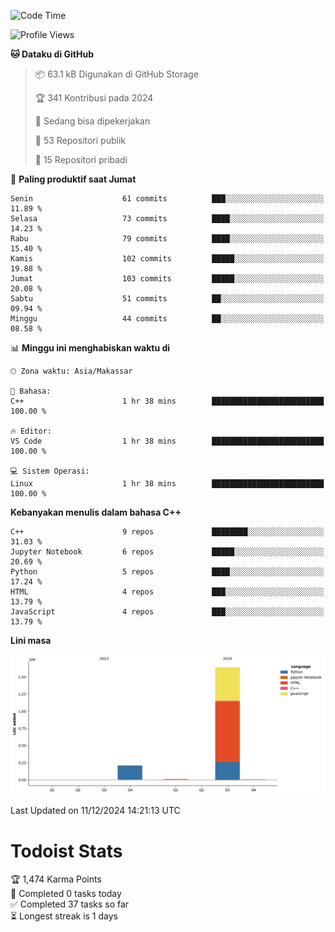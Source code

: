 <!--START_SECTION:waka-->
![Code Time](http://img.shields.io/badge/Code%20Time-103%20hrs%2012%20mins-blue)

![Profile Views](http://img.shields.io/badge/Profil%20dilihat-0-blue)

**🐱 Dataku di GitHub** 

> 📦 63.1 kB Digunakan di GitHub Storage 
 > 
> 🏆 341 Kontribusi pada 2024
 > 
> 💼 Sedang bisa dipekerjakan
 > 
> 📜 53 Repositori publik 
 > 
> 🔑 15 Repositori pribadi 
 > 
📅 **Paling produktif saat Jumat** 

```text
Senin                    61 commits          ███░░░░░░░░░░░░░░░░░░░░░░   11.89 % 
Selasa                   73 commits          ████░░░░░░░░░░░░░░░░░░░░░   14.23 % 
Rabu                     79 commits          ████░░░░░░░░░░░░░░░░░░░░░   15.40 % 
Kamis                    102 commits         █████░░░░░░░░░░░░░░░░░░░░   19.88 % 
Jumat                    103 commits         █████░░░░░░░░░░░░░░░░░░░░   20.08 % 
Sabtu                    51 commits          ██░░░░░░░░░░░░░░░░░░░░░░░   09.94 % 
Minggu                   44 commits          ██░░░░░░░░░░░░░░░░░░░░░░░   08.58 % 
```


📊 **Minggu ini menghabiskan waktu di** 

```text
🕑︎ Zona waktu: Asia/Makassar

💬 Bahasa: 
C++                      1 hr 38 mins        █████████████████████████   100.00 % 

🔥 Editor: 
VS Code                  1 hr 38 mins        █████████████████████████   100.00 % 

💻 Sistem Operasi: 
Linux                    1 hr 38 mins        █████████████████████████   100.00 % 
```

**Kebanyakan menulis dalam bahasa C++** 

```text
C++                      9 repos             ████████░░░░░░░░░░░░░░░░░   31.03 % 
Jupyter Notebook         6 repos             █████░░░░░░░░░░░░░░░░░░░░   20.69 % 
Python                   5 repos             ████░░░░░░░░░░░░░░░░░░░░░   17.24 % 
HTML                     4 repos             ███░░░░░░░░░░░░░░░░░░░░░░   13.79 % 
JavaScript               4 repos             ███░░░░░░░░░░░░░░░░░░░░░░   13.79 % 
```



**Lini masa**

![Lines of Code chart](https://raw.githubusercontent.com/yusuf601/yusuf601/main/assets/bar_graph.png)


 Last Updated on 11/12/2024 14:21:13 UTC
<!--END_SECTION:waka-->
# Todoist Stats

<!-- TODO-IST:START -->
🏆  1,474 Karma Points           
🌸  Completed 0 tasks today           
✅  Completed 37 tasks so far           
⏳  Longest streak is 1 days
<!-- TODO-IST:END -->
